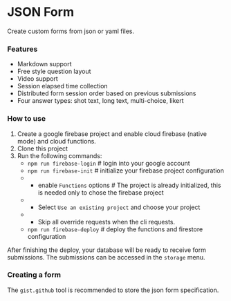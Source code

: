 # JSON Form

Create custom forms from json or yaml files.

### Features

-   Markdown support
-   Free style question layout
-   Video support
-   Session elapsed time collection
-   Distributed form session order based on previous submissions
-   Four answer types: shot text, long text, multi-choice, likert

### How to use

1. Create a google firebase project and enable cloud firebase (native mode) and cloud functions.
2. Clone this project
3. Run the following commands:
    - `npm run firebase-login` # login into your google account
    - `npm run firebase-init` # initialize your firebase project configuration
    -   - enable `Functions` options # The project is already initialized, this is needed only to chose the firebase project
    -   - Select `Use an existing project` and choose your project
    -   - Skip all override requests when the cli requests.
    - `npm run firebase-deploy` # deploy the functions and firestore configuration

After finishing the deploy, your database will be ready to receive form submissions.
The submissions can be accessed in the `storage` menu.

### Creating a form

The `gist.github` tool is recommended to store the json form specification.
